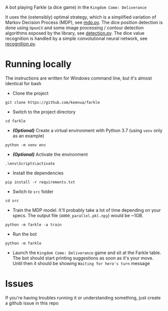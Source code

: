 A bot playing Farkle (a dice game) in the `Kingdom Come: Deliverance`

It uses the (ostensibly) optimal strategy, which is a simplified variation of Markov Decision Process (MDP), see [mdp.py](src/farkle/logic/mdp.py).
The dice position detection is done using `OpenCV` and some image processing / contour detection algorithms exposed by the library, see [detection.py](src/farkle/visual/detection.py).
The dice value recognition is handled by a simple convolutional neural network, see [recognition.py](src/farkle/visual/recognition.py).

# Running locally

The instructions are written for Windows command line, but it's almost identical for bash

- Clone the project
```
git clone https://github.com/keenua/farkle
```
- Switch to the project directory
```
cd farkle
```
- ***(Optional)*** Create a virtual environment with Python 3.7 (using `venv` only as an example)
```
python -m venv env
```
- ***(Optional)*** Activate the environment
```
.\env\Scripts\activate
```
- Install the dependencies
```
pip install -r requirements.txt
```
- Switch to `src` folder
```
cd src
```
- Train the MDP model. It'll probably take a lot of time depending on your specs. The output file (`4000_parallel.pkl.npy`) would be ~1GB.
```
python -m farkle -a train
```
- Run the bot
```
python -m farkle
```
- Launch the `Kingdom Come: Deliverance` game and sit at the Farkle table. The bot should start printing suggestions as soon as it's your move. Until then it should be showing `Waiting for hero's turn` message

# Issues

If you're having troubles running it or understanding something, just create a github issue in this repo